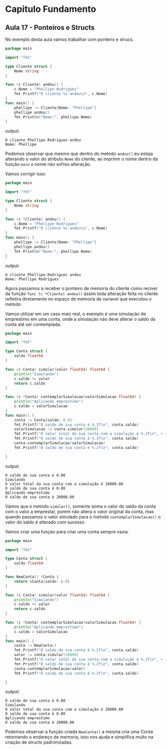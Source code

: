 # Capitulo Fundamento
## Aula 17 - Ponteiros e Structs

No exemplo desta aula vamos trabalhar com ponteiro e strucs.

```go
package main

import "fmt"

type Cliente struct {
	Nome string
}

func (c Cliente) andou() {
	c.Nome = "Phellipe Rodrigues"
	fmt.Printf("O cliente %v andou\n", c.Nome)
}
func main() {
	phellipe := Cliente{Nome: "Phellipe"}
	phellipe.andou()
	fmt.Println("Nome:", phellipe.Nome)
}

```
output:
```shell
O cliente Phellipe Rodrigues andou
Nome: Phellipe
```
Podemos observar que mesmo que dentro do metodo `andou()` eu esteja alterando o valor do atributo `Nome` do cliente, ao imprimir o nome dentro da função `main` o nome não sofreu alteração.

Vamos corrigir isso:
```go
package main

import "fmt"

type Cliente struct {
	Nome string
}

func (c *Cliente) andou() {
	c.Nome = "Phellipe Rodrigues"
	fmt.Printf("O cliente %v andou\n", c.Nome)
}
func main() {
	phellipe := Cliente{Nome: "Phellipe"}
	phellipe.andou()
	fmt.Println("Nome:", phellipe.Nome)
}
```
output:
```shell
O cliente Phellipe Rodrigues andou
Nome: Phellipe Rodrigues
```
Agora passamos a receber o ponteiro de memoria do cliente como reciver da função `func (c *Cliente) andou()` assim toda alteração feita no cliente refletira diretamente no espaço de memoria da variavel que executou o metodo


Vamos utilizar em um caso mais real, o exemplo é uma simulação de emprestimo em uma conta, onde a simulação não deve alterar o saldo da conta até ser contemplada.
```go
package main

import "fmt"

type Conta struct {
	saldo float64
}

func (c Conta) simular(valor float64) float64 {
	println("Simulando")
	c.saldo += valor
	return c.saldo
}

func (c *Conta) contemplarSimulacao(valorSimulacao float64) {
	println("Aplicando emprestimo")
	c.saldo = valorSimulacao
}
func main() {
	conta := Conta{saldo: 0.0}
	fmt.Printf("O saldo de sua conta é %.2f\n", conta.saldo)
	valorSimulacao := conta.simular(20000)
	fmt.Printf("O valor total da sua conta com a simulação é %.2f\n", valorSimulacao)
	fmt.Printf("O saldo de sua conta é %.2f\n", conta.saldo)
	conta.contemplarSimulacao(valorSimulacao)
	fmt.Printf("O saldo de sua conta é %.2f\n", conta.saldo)

}
```
output:
```shell
O saldo de sua conta é 0.00
Simulando
O valor total da sua conta com a simulação é 20000.00
O saldo de sua conta é 0.00
Aplicando emprestimo
O saldo de sua conta é 20000.00
```
Vamos que o metodo `simular()`, somente soma o valor do saldo da conta com o valor a emprestar, porem não altera o valor original da conta, mas quando passamos o valor simulado para o metodo `contemplarSimulacao()` o valor do saldo é alterado com sucesso

Vamos criar uma função para criar uma conta sempre vazia.

```go
package main

import "fmt"

type Conta struct {
	saldo float64
}

func NewConta() *Conta {
	return &Conta{saldo: 0.0}
}

func (c Conta) simular(valor float64) float64 {
	println("Simulando")
	c.saldo += valor
	return c.saldo
}

func (c *Conta) contemplarSimulacao(valorSimulacao float64) {
	println("Aplicando emprestimo")
	c.saldo = valorSimulacao
}
func main() {
	conta := NewConta()
	fmt.Printf("O saldo de sua conta é %.2f\n", conta.saldo)
	valor := conta.simular(20000)
	fmt.Printf("O valor total da sua conta com a simulação é %.2f\n", valor)
	fmt.Printf("O saldo de sua conta é %.2f\n", conta.saldo)
	conta.contemplarSimulacao(valor)
	fmt.Printf("O saldo de sua conta é %.2f\n", conta.saldo)

}
```
output:
```shell
O saldo de sua conta é 0.00
Simulando
O valor total da sua conta com a simulação é 20000.00
O saldo de sua conta é 0.00
Aplicando emprestimo
O saldo de sua conta é 20000.00
```
Podemos observar a função criada `NewConta()` a mesma cria uma Conta retornando o endereço de memoria, isso nos ajuda e simplifica muito na criação de structs padronizadas.